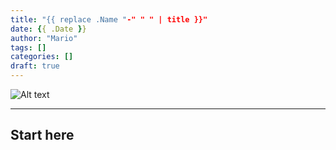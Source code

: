 ```yaml
---
title: "{{ replace .Name "-" " " | title }}"
date: {{ .Date }}
author: "Mario"
tags: []
categories: []
draft: true
---
```

![Alt text](https://cdn.pixabay.com/photo/2019/03/15/08/06/banner-4056456_960_720.jpg "image")

---
## Start here
